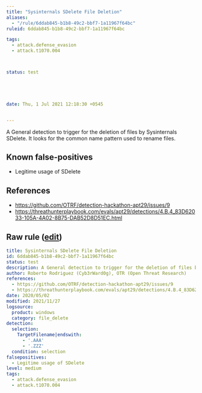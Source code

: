 ```yaml
---
title: "Sysinternals SDelete File Deletion"
aliases:
  - "/rule/6ddab845-b1b8-49c2-bbf7-1a11967f64bc"
ruleid: 6ddab845-b1b8-49c2-bbf7-1a11967f64bc

tags:
  - attack.defense_evasion
  - attack.t1070.004



status: test





date: Thu, 1 Jul 2021 12:18:30 +0545


---
```


A General detection to trigger for the deletion of files by Sysinternals SDelete. It looks for the common name pattern used to rename files.

<!--more-->


## Known false-positives

* Legitime usage of SDelete



## References

* https://github.com/OTRF/detection-hackathon-apt29/issues/9
* https://threathunterplaybook.com/evals/apt29/detections/4.B.4_83D62033-105A-4A02-8B75-DAB52D8D51EC.html


## Raw rule ([edit](https://github.com/SigmaHQ/sigma/edit/master/rules/windows/file_delete/file_delete_win_sysinternals_sdelete_file_deletion.yml))
```yaml
title: Sysinternals SDelete File Deletion
id: 6ddab845-b1b8-49c2-bbf7-1a11967f64bc
status: test
description: A General detection to trigger for the deletion of files by Sysinternals SDelete. It looks for the common name pattern used to rename files.
author: Roberto Rodriguez (Cyb3rWard0g), OTR (Open Threat Research)
references:
  - https://github.com/OTRF/detection-hackathon-apt29/issues/9
  - https://threathunterplaybook.com/evals/apt29/detections/4.B.4_83D62033-105A-4A02-8B75-DAB52D8D51EC.html
date: 2020/05/02
modified: 2021/11/27
logsource:
  product: windows
  category: file_delete
detection:
  selection:
    TargetFilename|endswith:
      - '.AAA'
      - '.ZZZ'
  condition: selection
falsepositives:
  - Legitime usage of SDelete
level: medium
tags:
  - attack.defense_evasion
  - attack.t1070.004

```
